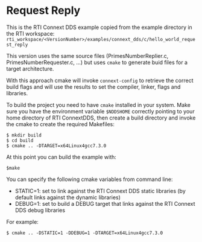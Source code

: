 # Request Reply

This is the RTI Connext DDS example copied from the example directory in the RTI workspace: `rti_workspace/<VersionNumber>/examples/connext_dds/c/hello_world_request_reply`

This version uses the same source files (PrimesNumberReplier.c, PrimesNumberRequester.c, ...) but uses `cmake` to generate buid files for a target architecture.

With this approach cmake will invoke `connext-config` to retrieve the correct build flags and will use the results to set the compiler, linker, flags and libraries.

To build the project you need to have `cmake` installed in your system.
Make sure you have the environment variable `$NDDSHOME` correctly pointing to your home directory of RTI ConnextDDS, then create a build directory and invoke the cmake to create the required Makefiles:

```
$ mkdir build
$ cd build
$ cmake .. -DTARGET=x64Linux4gcc7.3.0
```

At this point you can build the example with:
```
$make 
```

You can specify the following cmake variables from command line:
* STATIC=1: set to link against the RTI Connext DDS static libraries (by default links against the dynamic libraries)
* DEBUG=1: set to build a DEBUG target that links against the RTI Connext DDS debug libraries

For example:

```
$ cmake .. -DSTATIC=1 -DDEBUG=1 -DTARGET=x64Linux4gcc7.3.0
```


